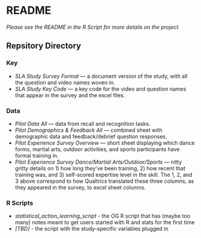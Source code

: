 # README 
*Please see the README in the R Script for more details on the project.* 

## Repsitory Directory

### Key
* *SLA Study Survey Format* — a document version of the study, with all the question and video names woven in.
* *SLA Study Key Code* — a key code for the video and question names that appear in the survey and the excel files.

### Data
* *Pilot Data All* — data from recall and recognition tasks.
* *Pilot Demographics & Feedback All* — combined sheet with demographic data and feedback/debrief question responses.
* *Pilot Experience Survey Overview* — short sheet displaying which dance forms, martial arts, outdoor activities, and sports participants have formal training in.
* *Pilot Experience Survey Dance/Martial Arts/Outdoor/Sports* — nitty gritty details on 1) how long they’ve been training, 2) how recent that training was, and 3) 
self-scored expertise level in the skill. The 1, 2, and 3 above correspond to how Qualtrics translated these three columns, as they appeared in the survey, to excel sheet columns.

### R Scripts
* *statistical_action_learning_script* - the OG R script that has (maybe too many) notes meant to get users started with R and stats for the first time
* *[TBD]* - the script with the study-specific variables plugged in
